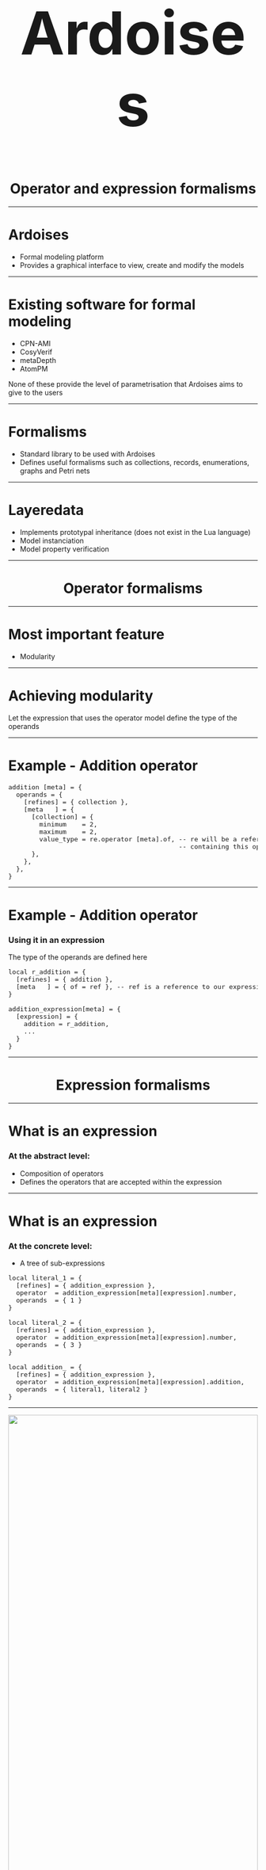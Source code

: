 <!-- footer: Lars Gabriel Annell Rydenvald --->

<h1 style="text-align: center; font-size: 120px">Ardoises</h1>
<h1 style="text-align: center">Operator and expression formalisms</h1>

---

# Ardoises
* Formal modeling platform
* Provides a graphical interface to view, create and modify the models

---

# Existing software for formal modeling
* CPN-AMI
* CosyVerif
* metaDepth
* AtomPM

None of these provide the level of parametrisation that Ardoises aims to give to the users

---

# Formalisms

* Standard library to be used with Ardoises
* Defines useful formalisms such as collections, records, enumerations, graphs and Petri nets

---

# Layeredata

* Implements prototypal inheritance (does not exist in the Lua language)
* Model instanciation
* Model property verification

---

<h1 style="text-align: center">Operator formalisms</h1>

---

# Most important feature
* Modularity

--- 

# Achieving modularity

Let the expression that uses the operator model define the type of the operands

---

# Example - Addition operator

<pre style="font-size:13px">
addition [meta] = {
  operands = {
    [refines] = { collection },
    [meta   ] = {
      [collection] = {
        minimum    = 2,
        maximum    = 2,
        value_type = re.operator [meta].of, -- re will be a reference to the expression instance
                                            -- containing this operator
      },
    },
  },
}
</pre>

---

# Example - Addition operator
### Using it in an expression
The type of the operands are defined here
<pre style="font-size:13px">
local r_addition = {
  [refines] = { addition },
  [meta   ] = { of = ref }, -- ref is a reference to our expression containing the addition operator
}

addition_expression[meta] = {
  [expression] = {
    addition = r_addition,
    ...
  }
}
</pre>
---

<h1 style="text-align: center">Expression formalisms</h1>

---

# What is an expression
### At the abstract level:
* Composition of operators
* Defines the operators that are accepted within the expression

---

# What is an expression
### At the concrete level:
* A tree of sub-expressions

<pre style="font-size: 13px">
local literal_1 = {
  [refines] = { addition_expression },
  operator  = addition_expression[meta][expression].number,
  operands  = { 1 }
}

local literal_2 = {
  [refines] = { addition_expression },
  operator  = addition_expression[meta][expression].number,
  operands  = { 3 }
}

local addition_ = {
  [refines] = { addition_expression },
  operator  = addition_expression[meta][expression].addition,
  operands  = { literal1, literal2 }
}
</pre>

---

<img src="expression-tree.png" style="width: 100%">

----

# Unfortunately
In practice, this approach does not work.

---

# Problem

Defining the type of an operand as an expression -> infinite loop. Layeredata should be able to handle this case, but it isn't.

--- 

# Solution

N/A

---

<h1 style="text-align: center;">Grammar generation and parsing</h1>

---

# Problem to solve
Operators and expressions not known beforehand

---

# Existing lexical analyser generators
* ANTLR
* Flex/Bison
* PEGjs
* LPeg
* LulPeg

---

# Choice: LPeg
* Allows grammar composition
* Can parse context-free grammars
* Convenient LUA integration

---

# Generating a grammar from operators

1) Sort by operator priority (descending)
2) Use predetermined patterns for each operator
3) Add the pattern to the grammar

---

# Example

<table>
	<tr style="width: 100%;">
    	<th style="width: 2%;">Operator</th>
        <th style="width: 2%;">Priority</th>
        <th style="width: 2%;">Type</th>
        <th style="width: 2%;">Representation</th>
	</tr>
    <tr>
    	<td style="text-align: center;">Addition</td>
        <td style="text-align: center;">11</td>
        <td style="text-align: center;">binary</td>
        <td style="text-align: center;">'+'</td>
	</tr>
    <tr>
    	<td style="text-align: center;">Substraction</td>
        <td style="text-align: center;">11</td>
        <td style="text-align: center;">binary</td>
        <td style="text-align: center;">'-'</td>
	</tr>
    <tr>
    	<td style="text-align: center;">Multiplication</td>
        <td style="text-align: center;">12</td>
        <td style="text-align: center;">binary</td>
        <td style="text-align: center;">'*'</td>
	</tr>
    <tr>
    	<td style="text-align: center;">Number</td>
        <td style="text-align: center;">15</td>
        <td style="text-align: center;">literal</td>
        <td style="text-align: center;">[0-9]+</td>
	</tr>
</table>

---

# Example
First we create the literal / terminal rule
<pre style="font-size: 20px;">
&lt;Number&gt; ::= [0-9]+
</pre>
And add it to the grammar
<pre style="font-size: 20px;">
&lt;P15&gt; ::= &lt;Number&gt;
</pre>

---

# Example
Then the multiplication rule
<pre style="font-size: 20px;">
&lt;Multiplication&gt; ::= &lt;P15&gt; '*' (&lt;P12&gt; | &lt;P15&gt;)
</pre>
And add it to the grammar
<pre style="font-size: 20px;">
&lt;P12&gt; ::= &lt;Multiplication&gt; | &lt;P15&gt;
&lt;P15&gt; ::= &lt;Number&gt;
</pre>

---

# Example
Then repeat for the addition and substraction operators
<pre style="font-size: 20px;">
&lt;Addition&gt;     ::= &lt;P12&gt; '+' (&lt;P11&gt; | &lt;P12&gt;)
&lt;Substraction&gt; ::= &lt;P12&gt; '-' (&lt;P11&gt; | &lt;P12&gt;)
</pre>
And our grammar finally looks like this
<pre style="font-size: 20px;">
&lt;S&gt;   ::= &lt;P11&gt;
&lt;P11&gt; ::= &lt;Addition&gt; | &lt;Substraction&gt; | &lt;P12&gt;
&lt;P12&gt; ::= &lt;Multiplication&gt; | &lt;P15&gt;
&lt;P15&gt; ::= &lt;Number&gt;
</pre>

---

# Some considerations
1. Literals and n-ary operators must have highest priority.
2. If our expression allows variables, they must be added last.
3. Patterns have been created for the most common operator types; if other types are needed, the pattern must be defined for the parser to accept it.

---

# Problem with PEG parsers

### They can't handle left recursion

---

# Why is this a problem?
### No left recursion -> no "native" solution for left-associative operators

---

# Why is this a problem

An expression such as <pre style="font-size: 13px">1 + 2 + 3</pre> will always be parsed into
<pre style="font-size:13px">{ 1 + { 2 + 3 } }</pre>
by LPeg

---

# Solution

Assuming our <code>'+'</code> operator is left-associative, once LPeg has produced the  table

<pre style="font-size: 13px">{ 1 + { 2 + 3 } }</pre>

we can simply operate on it in a recursive fashion to obtain what we want, i.e.

<pre style="font-size: 13px">{ { 1 + 2 } + 3 }</pre>